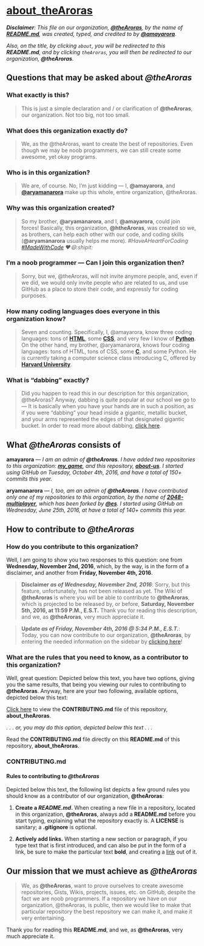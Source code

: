 # [about](https://github.com/theAroras/about_theAroras/blob/master/README.md)_[theAroras](https://github.com/theAroras)

_**Disclaimer**: This file on our organization, **[@theAroras](https://github.com/theAroras)**, by the name of **[README.md](https://github.com/theAroras/about-us/blob/master/README.md)**, was created, typed, and credited to by **[@amayarora](https://github.com/amayarora)**._ 

_Also, on the title, by clicking `about`, you will be redirected to this **README.md**, and by clicking `theAroras`, you will then be redirected to our organization, **@theAroras**._

## Questions that may be asked about *@theAroras*

### What exactly is this?

> This is just a simple declaration and / or clarification of **@theAroras**, our organization. Not too big, not too small.

### What does this organization exactly do?

> We, as the @theAroras, want to create the best of repositories. Even though we may be noob programmers, we can still create some awesome, yet okay programs.

### Who is in this organization?

>We are, of course. No, I’m just kidding — I, **@amayarora**, and **[@aryamanarora](https://github.com/aryamanarora)** make up this whole, entire organization, @theAroras.

### Why was this organization created?

> So my brother, **@aryamanarora**, and I, **@amayarora**, could join forces! Basically, this organization, **@htheAroras**, was created so we, as brothers, can help each other with our code, and coding skills (**@aryamanarora** usually helps me more). *#HaveAHeartForCoding [#MadeWithCode](https://www.madewithcode.com) :heart::smile::shipit:*

### I’m a noob programmer — Can I join this organization then?

> Sorry, but we, @theAroras, will not invite anymore people, and, even if we did, we would only invite people who are related to us, and use GitHub as a place to store their code, and expressly for coding purposes.

### How many coding languages does everyone in this organization know?

> Seven and counting. Specifically, I, @amayarora, know three coding languages: tons of **[HTML](https://en.m.wikipedia.org/wiki/HTML)**, some **[CSS](https://en.m.wikipedia.org/wiki/CSS)**, and very few I know of **[Python](https://en.m.wikipedia.org/wiki/Python_(programming_language))**. On the other hand, my brother, @aryamanarora, knows four coding languages: tons of HTML, tons of CSS, some **[C](https://en.m.wikipedia.org/wiki/C_(programming_language))**, and some Python. He is currently taking a computer science class introducing C, offered by **[Harvard University](https://en.m.wikipedia.org/wiki/Harvard)**.

### What is “dabbing” exactly?

> Did you happen to read this in our description for this organization, @theAroras? Anyway, dabbing is quite popular at our school we go to — It is basically when you have your hands are in such a position, as if you were “dabbing” your head inside a gigantic, metallic bucket, and your arms represented the edges of that designated gigantic bucket. In order to read more about dabbing, [click here](https://en.m.wikipedia.org/wiki/Dab_(dance)).

## What *@theAroras* consists of

**amayarora** — _I am an admin of **@theAroras**. I have added two repositories to this organization: [**my_game**](https://github.com/theAroras/my_game), and this repository, [**about-us**](https://github.com/theAroras/about-us). I started using GitHub on Tuesday, October 4th, 2016, and have a total of 150+ commits this year._

**aryamanarora** — _I, too, am an admin of **@theAroras**. I have contributed only one of my repositories to this organization, by the name of [**2048-multiplayer**](https://github.com/theAroras/2048-multiplayer), which has been forked by **[@es](https://github.com/es)**. I started using GitHub on Wednesday, June 25th, 2016, at have a total of 140+ commits this year._

## How to contribute to *@theAroras*

### How do you contribute to this organization?

Well, I am going to show you two responses to this question: one from **Wednesday, November 2nd, 2016**, which, by the way, is in the form of a disclaimer, and another from **Friday, November 4th, 2016**.

> **Disclaimer _as of Wednesday, November 2nd, 2016_**: Sorry, but this feature, unfortunately, has not been released as yet. The Wiki of **@theAroras** is where you will be able to contribute to **@theAroras**, which is projected to be released by, or before, **Saturday, November 5th, 2016, at 11:59 P.M., E.S.T.** Thank you for reading this description, and we, as **@theAroras**, very much appreciate it.

> **Update _as of Friday, November 4th, 2016 @ 5:34 P.M., E.S.T._**: Today, you can now contribute to our organization, **@theAroras**, by entering the needed information on the sidebar by [clicking here](https://amayarora.github.io/)!

### What are the rules that you need to know, as a contributor to this organization?

Well, great question: Depicted below this text, you have two options, giving you the same results, that being you viewing our rules to contributing to **@theAroras**. Anyway, here are your two following, available options, depicted below this text:

[Click here](https://github.com/theAroras/about_theAroras/blob/master/CONTRIBUTING.md) to view the **CONTRIBUTING.md** file of this repository, **about_theAroras**.

_. . . or, you may do this option, depicted below this text . . ._

Read the **CONTRIBUTING.md** file directly on this **README.md** of this repository, **about_theAroras**.

### CONTRIBUTING.md

#### Rules to contributing to *@theAroras*

Depicted below this text, the following list depicts a few ground rules you should know as a contributor of our organization, **@theAroras**:

1. **Create a _README.md_.** When creating a new file in a repository, located in this organization, **@theAroras**, always add a **README.md** before you start typing, explaining what the repository exactly is. A **LICENSE** is sanitary; a **.gitignore** is optional.

2. **Actively add links.** When starting a new section or paragraph, if you type text that is first introduced, and can also be put in the form of a link, be sure to make the particular text **bold**, and creating a [link](example@of.link) out of it. 

## Our mission that we must achieve as *@theAroras*

> We, as **@theAroras**, want to prove ourselves to create awesome repositories, Gists, Wikis, projects, issues, etc. on GitHub, despite the fact we are noob programmers. If a repository we have on our organization, @theAroras, is public, then we would like to make that particular repository the best repository we can make it, and make it very entertaining.

Thank you for reading this **README.md**, and we, as **@theAroras**, very much appreciate it.
